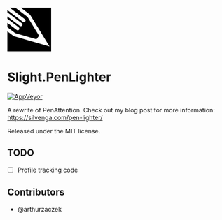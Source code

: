 ![Icon](docs/images/icon.png)

# Slight.PenLighter

[![AppVeyor](https://img.shields.io/appveyor/ci/Silvenga/slight-penlighter.svg?maxAge=2592000&style=flat-square)](https://ci.appveyor.com/project/Silvenga/slight-penlighter)

A rewrite of PenAttention. Check out my blog post for more information: https://silvenga.com/pen-lighter/

Released under the MIT license. 

## TODO

- [ ] Profile tracking code

## Contributors

* @arthurzaczek